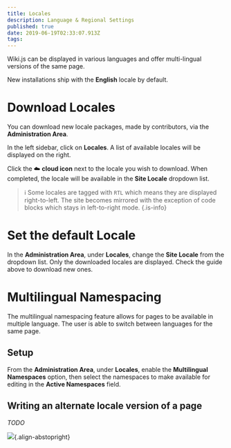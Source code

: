 ```yaml
---
title: Locales
description: Language & Regional Settings
published: true
date: 2019-06-19T02:33:07.913Z
tags: 
---
```


Wiki.js can be displayed in various languages and offer multi-lingual versions of the same page.

New installations ship with the **English** locale by default.

# Download Locales

You can download new locale packages, made by contributors, via the **Administration Area**.

In the left sidebar, click on **Locales**. A list of available locales will be displayed on the right.

Click the :cloud: **cloud icon** next to the locale you wish to download. When completed, the locale will be available in the **Site Locale** dropdown list.

> :information_source: Some locales are tagged with `RTL` which means they are displayed right-to-left. The site becomes mirrored with the exception of code blocks which stays in left-to-right mode.
{.is-info}

# Set the default Locale

In the **Administration Area**, under **Locales**, change the **Site Locale** from the dropdown list. Only the downloaded locales are displayed. Check the guide above to download new ones.

# Multilingual Namespacing

The multilingual namespacing feature allows for pages to be available in multiple language. The user is able to switch between languages for the same page.

## Setup

From the **Administration Area**, under **Locales**, enable the **Multilingual Namespaces** option, then select the namespaces to make available for editing in the **Active Namespaces** field.

## Writing an alternate locale version of a page

*TODO*

![](https://a.icons8.com/iibZglhT/6vMKCI/svg.svg){.align-abstopright}